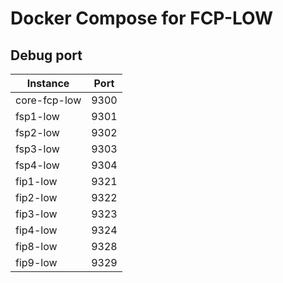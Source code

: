 # Docker Compose for FCP-LOW

## Debug port

| Instance     | Port |
| ------------ | ---- |
| core-fcp-low | 9300 |
| fsp1-low     | 9301 |
| fsp2-low     | 9302 |
| fsp3-low     | 9303 |
| fsp4-low     | 9304 |
| fip1-low     | 9321 |
| fip2-low     | 9322 |
| fip3-low     | 9323 |
| fip4-low     | 9324 |
| fip8-low     | 9328 |
| fip9-low     | 9329 |
